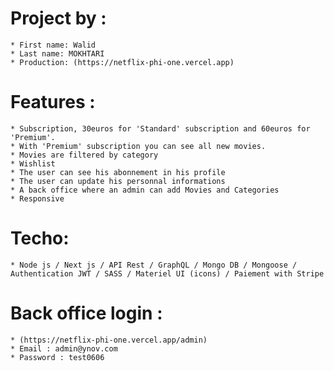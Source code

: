 # Project by : 
    * First name: Walid
    * Last name: MOKHTARI
    * Production: (https://netflix-phi-one.vercel.app)

# Features : 
    * Subscription, 30euros for 'Standard' subscription and 60euros for 'Premium'.
    * With 'Premium' subscription you can see all new movies.
    * Movies are filtered by category
    * Wishlist
    * The user can see his abonnement in his profile
    * The user can update his personnal informations
    * A back office where an admin can add Movies and Categories
    * Responsive

# Techo: 
    * Node js / Next js / API Rest / GraphQL / Mongo DB / Mongoose / Authentication JWT / SASS / Materiel UI (icons) / Paiement with Stripe

# Back office login : 
    * (https://netflix-phi-one.vercel.app/admin)
    * Email : admin@ynov.com
    * Password : test0606




